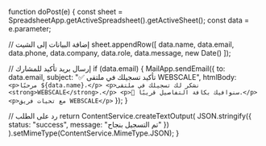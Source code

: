 function doPost(e) {
const sheet = SpreadsheetApp.getActiveSpreadsheet().getActiveSheet();
const data = e.parameter;

// إضافة البيانات إلى الشيت
sheet.appendRow([
data.name,
data.email,
data.phone,
data.company,
data.role,
data.message,
new Date()
]);

// إرسال بريد تأكيد للمشارك
if (data.email) {
MailApp.sendEmail({
to: data.email,
subject: "✅ تأكيد تسجيلك في ملتقى WEBSCALE",
htmlBody: `        <p>مرحبًا ${data.name}،</p>
        <p>نشكر لك تسجيلك في ملتقى <strong>WEBSCALE</strong>.</p>
        <p>📅 سنوافيك بكافة التفاصيل قريبًا.</p>
        <p>مع تحيات فريق WEBSCALE</p>
     `
});
}

// رد على الطلب
return ContentService.createTextOutput(
JSON.stringify({ status: "success", message: "تم التسجيل بنجاح" })
).setMimeType(ContentService.MimeType.JSON);
}
